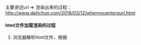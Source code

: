 ### 

主要讲述url => 渲染出来的过程：
http://www.dailichun.com/2018/03/12/whenyouenteraurl.html


#### html文件加载渲染的过程

1. 浏览器解析html文件，根据